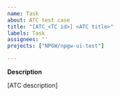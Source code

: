 ```yaml
---
name: Task
about: ATC test case
title: "[ATC_<TC id>] <ATC title>"
labels: Task
assignees: ''
projects: ["NPGW/npgw-ui-test"]

---
```


**Description**

[ATC description]
